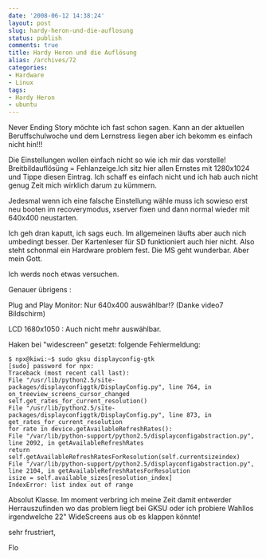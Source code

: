 ```yaml
---
date: '2008-06-12 14:38:24'
layout: post
slug: hardy-heron-und-die-auflosung
status: publish
comments: true
title: Hardy Heron und die Auflösung
alias: /archives/72
categories:
- Hardware
- Linux
tags:
- Hardy Heron
- ubuntu
---
```


Never Ending Story möchte ich fast schon sagen. Kann an der aktuellen Beruffschulwoche und dem Lernstress liegen aber ich bekomm es einfach nicht hin!!!

Die Einstellungen wollen einfach nicht so wie ich mir das vorstelle! Breitbildauflösüng = Fehlanzeige.Ich sitz hier allen Ernstes mit 1280x1024 und Tippe diesen Eintrag. Ich schaff es einfach nicht und ich hab auch nicht genug Zeit mich wirklich darum zu kümmern.

Jedesmal wenn ich eine falsche Einstellung wähle muss ich sowieso erst neu booten im recoverymodus, xserver fixen und dann normal wieder mit 640x400 neustarten.

Ich geh dran kaputt, ich sags euch. Im allgemeinen läufts aber auch nich umbedingt besser. Der Kartenleser für SD funktioniert auch hier nicht. Also steht schonmal ein Hardware problem fest. Die MS geht wunderbar. Aber mein Gott.

Ich werds noch etwas versuchen.

Genauer übrigens :

Plug and Play Monitor: Nur 640x400 auswählbar!? (Danke video7 Bildschirm)

LCD 1680x1050 : Auch nicht mehr auswählbar.

Haken bei "widescreen" gesetzt: folgende Fehlermeldung:
```
$ npx@kiwi:~$ sudo gksu displayconfig-gtk
[sudo] password for npx:
Traceback (most recent call last):
File "/usr/lib/python2.5/site-packages/displayconfiggtk/DisplayConfig.py", line 764, in on_treeview_screens_cursor_changed
self.get_rates_for_current_resolution()
File "/usr/lib/python2.5/site-packages/displayconfiggtk/DisplayConfig.py", line 873, in get_rates_for_current_resolution
for rate in device.getAvailableRefreshRates():
File "/var/lib/python-support/python2.5/displayconfigabstraction.py", line 2092, in getAvailableRefreshRates
return self.getAvailableRefreshRatesForResolution(self.currentsizeindex)
File "/var/lib/python-support/python2.5/displayconfigabstraction.py", line 2104, in getAvailableRefreshRatesForResolution
isize = self.available_sizes[resolution_index]
IndexError: list index out of range
```


Absolut Klasse. Im moment verbring ich meine Zeit damit entwerder Herrauszufinden wo das problem liegt bei GKSU oder ich probiere Wahllos irgendwelche 22" WideScreens aus ob es klappen könnte!

sehr frustriert,

Flo
